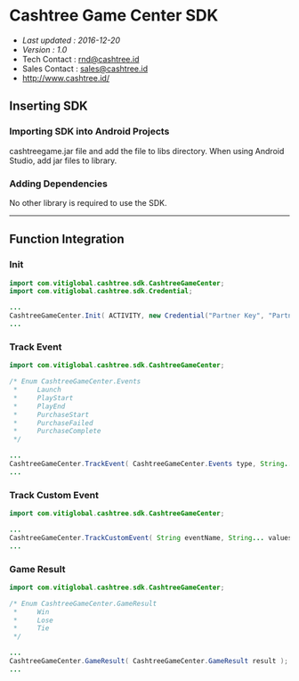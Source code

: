 # Cashtree Game Center SDK

- *Last updated : 2016-12-20*
- *Version : 1.0*
- Tech Contact : rnd@cashtree.id
- Sales Contact : sales@cashtree.id
- http://www.cashtree.id/

## Inserting SDK

### Importing SDK into Android Projects
cashtreegame.jar file and add the file to libs directory. When using Android Studio, add jar files to library.

### Adding Dependencies
No other library is required to use the SDK.

----

## Function Integration
### Init
```java
import com.vitiglobal.cashtree.sdk.CashtreeGameCenter;
import com.vitiglobal.cashtree.sdk.Credential;

...
CashtreeGameCenter.Init( ACTIVITY, new Credential("Partner Key", "Partner Secret") );
...
```

### Track Event
```java
import com.vitiglobal.cashtree.sdk.CashtreeGameCenter;

/* Enum CashtreeGameCenter.Events
 *     Launch
 *     PlayStart
 *     PlayEnd
 *     PurchaseStart
 *     PurchaseFailed
 *     PurchaseComplete
 */

...
CashtreeGameCenter.TrackEvent( CashtreeGameCenter.Events type, String... values ); // *values* can pass up to 5 arguments.
...
```

### Track Custom Event
```java
import com.vitiglobal.cashtree.sdk.CashtreeGameCenter;

...
CashtreeGameCenter.TrackCustomEvent( String eventName, String... values ); // *values* can pass up to 5 arguments.
...
```

### Game Result
```java
import com.vitiglobal.cashtree.sdk.CashtreeGameCenter;

/* Enum CashtreeGameCenter.GameResult
 *     Win
 *     Lose
 *     Tie
 */

...
CashtreeGameCenter.GameResult( CashtreeGameCenter.GameResult result );
...
```
